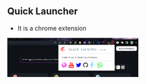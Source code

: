 ## Quick Launcher

- It is a chrome extension

<img
  src="./images/screenshot.png"
  alt="Screenshot"
  title="Optional title"
  style="display: inline-block; margin: 0 auto; max-width: 300px">